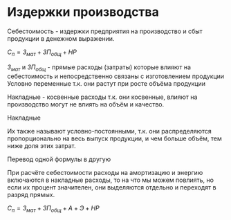 # Издержки производства

Себестоимость - издержки предприятия на производство и сбыт продукции в денежном выражении.

$С_п = З_{мат}+ЗП_{общ}+НР$

$З_{мат}$ и $ЗП_{общ}$ - прямые расходы (затраты) которые влияют на себестоимость и непосредственно связаны с изготовлением продукции
Условно переменные т.к. они растут при росте объёма продукции

Накладные - косвенные расходы т.к. они косвенные, влияют на производство могут не влиять на объём и качество.

Накладные

Их также называют условно-постоянными, т.к. они распределяются пропорционально на весь выпуск продукции, и чем больше объём, тем ниже доля этих затрат.

Перевод одной формулы в другую 

При расчёте себестоимости расходы на амортизацию и энергию включаются в накладные расходы, то на что мы можем повлиять, но если их процент значителен, они выделяются отдельно и переходят в разряд прямых.

$С_п = З_{мат}+ЗП_{общ}+А+Э+НР$
